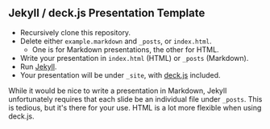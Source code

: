 ## Jekyll / deck.js Presentation Template

* Recursively clone this repository.
* Delete either `example.markdown` and `_posts`, or `index.html`.
  * One is for Markdown presentations, the other for HTML.
* Write your presentation in `index.html` (HTML) or `_posts` (Markdown).
* Run [Jekyll](https://github.com/mojombo/jekyll).
* Your presentation will be under `_site`, with
  [deck.js](http://imakewebthings.com/deck.js/) included.

While it would be nice to write a presentation in Markdown, Jekyll
unfortunately requires that each slide be an individual file under
`_posts`. This is tedious, but it's there for your use. HTML is a lot
more flexible when using deck.js.
